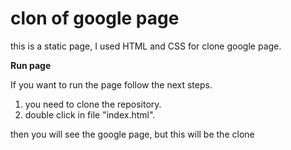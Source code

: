 # clon of google page

this is a static page, I used HTML and CSS for clone google page.


**Run page**

If you want to run the page follow the next steps.
1. you need to clone the repository.
2. double click in file "index.html".

then you will see the google page, but this will be the clone